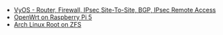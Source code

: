 - [VyOS - Router, Firewall, IPsec Site-To-Site, BGP, IPsec Remote Access](https://gist.github.com/p7cq/7c6e992bf63039d172bd36ec79099123)
- [OpenWrt on Raspberry Pi 5](https://gist.github.com/p7cq/8d193c15386fe37c1f6c76c91edd2b8a)
- [Arch Linux Root on ZFS](https://gist.github.com/p7cq/15ec6e8097af61736cf152b5daf91bea)
